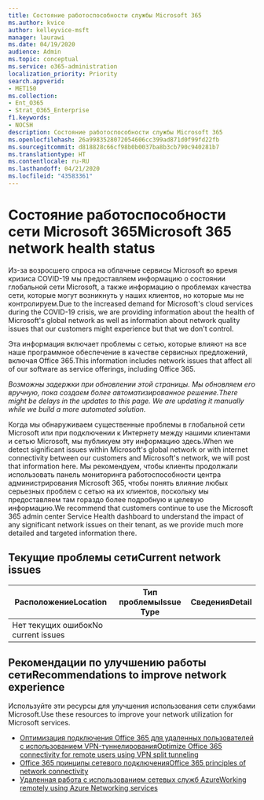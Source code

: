 ```yaml
---
title: Состояние работоспособности службы Microsoft 365
ms.author: kvice
author: kelleyvice-msft
manager: laurawi
ms.date: 04/19/2020
audience: Admin
ms.topic: conceptual
ms.service: o365-administration
localization_priority: Priority
search.appverid:
- MET150
ms.collection:
- Ent_O365
- Strat_O365_Enterprise
f1.keywords:
- NOCSH
description: Состояние работоспособности службы Microsoft 365
ms.openlocfilehash: 26a9983528072054606cc399ad871d0f99fd22fb
ms.sourcegitcommit: d818828c66cf98b0b0037ba8b3cb790c940281b7
ms.translationtype: HT
ms.contentlocale: ru-RU
ms.lasthandoff: 04/21/2020
ms.locfileid: "43583361"
---
```

# <a name="microsoft-365-network-health-status"></a><span data-ttu-id="5d618-103">Состояние работоспособности сети Microsoft 365</span><span class="sxs-lookup"><span data-stu-id="5d618-103">Microsoft 365 network health status</span></span>

<span data-ttu-id="5d618-104">Из-за возросшего спроса на облачные сервисы Microsoft во время кризиса COVID-19 мы предоставляем информацию о состоянии глобальной сети Microsoft, а также информацию о проблемах качества сети, которые могут возникнуть у наших клиентов, но которые мы не контролируем.</span><span class="sxs-lookup"><span data-stu-id="5d618-104">Due to the increased demand for Microsoft's cloud services during the COVID-19 crisis, we are providing information about the health of Microsoft's global network as well as information about network quality issues that our customers might experience but that we don't control.</span></span>

<span data-ttu-id="5d618-105">Эта информация включает проблемы с сетью, которые влияют на все наше программное обеспечение в качестве сервисных предложений, включая Office 365.</span><span class="sxs-lookup"><span data-stu-id="5d618-105">This information includes network issues that affect all of our software as service offerings, including Office 365.</span></span>

<span data-ttu-id="5d618-106">_Возможны задержки при обновлении этой страницы. Мы обновляем его вручную, пока создаем более автоматизированное решение._</span><span class="sxs-lookup"><span data-stu-id="5d618-106">_There might be delays in the updates to this page. We are updating it manually while we build a more automated solution._</span></span>

<span data-ttu-id="5d618-107">Когда мы обнаруживаем существенные проблемы в глобальной сети Microsoft или при подключении к Интернету между нашими клиентами и сетью Microsoft, мы публикуем эту информацию здесь.</span><span class="sxs-lookup"><span data-stu-id="5d618-107">When we detect significant issues within Microsoft's global network or with internet connectivity between our customers and Microsoft's network, we will post that information here.</span></span> <span data-ttu-id="5d618-108">Мы рекомендуем, чтобы клиенты продолжали использовать панель мониторинга работоспособности центра администрирования Microsoft 365, чтобы понять влияние любых серьезных проблем с сетью на их клиентов, поскольку мы предоставляем там гораздо более подробную и целевую информацию.</span><span class="sxs-lookup"><span data-stu-id="5d618-108">We recommend that customers continue to use the Microsoft 365 admin center Service Health dashboard to understand the impact of any significant network issues on their tenant, as we provide much more detailed and targeted information there.</span></span>

## <a name="current-network-issues"></a><span data-ttu-id="5d618-109">Текущие проблемы сети</span><span class="sxs-lookup"><span data-stu-id="5d618-109">Current network issues</span></span>

| <span data-ttu-id="5d618-110">Расположение</span><span class="sxs-lookup"><span data-stu-id="5d618-110">Location</span></span> | <span data-ttu-id="5d618-111">Тип проблемы</span><span class="sxs-lookup"><span data-stu-id="5d618-111">Issue Type</span></span> | <span data-ttu-id="5d618-112">Сведения</span><span class="sxs-lookup"><span data-stu-id="5d618-112">Detail</span></span> |
| --- | --- | --- |
| <span data-ttu-id="5d618-113">Нет текущих ошибок</span><span class="sxs-lookup"><span data-stu-id="5d618-113">No current issues</span></span> | | |

## <a name="recommendations-to-improve-network-experience"></a><span data-ttu-id="5d618-114">Рекомендации по улучшению работы сети</span><span class="sxs-lookup"><span data-stu-id="5d618-114">Recommendations to improve network experience</span></span>

<span data-ttu-id="5d618-115">Используйте эти ресурсы для улучшения использования сети службами Microsoft.</span><span class="sxs-lookup"><span data-stu-id="5d618-115">Use these resources to improve your network utilization for Microsoft services.</span></span>

- [<span data-ttu-id="5d618-116">Оптимизация подключения Office 365 для удаленных пользователей с использованием VPN-туннелирования</span><span class="sxs-lookup"><span data-stu-id="5d618-116">Optimize Office 365 connectivity for remote users using VPN split tunneling</span></span>](https://docs.microsoft.com/office365/enterprise/office-365-vpn-split-tunnel)
- [<span data-ttu-id="5d618-117">Office 365 принципы сетевого подключения</span><span class="sxs-lookup"><span data-stu-id="5d618-117">Office 365 principles of network connectivity</span></span>](https://aka.ms/pnc)
- [<span data-ttu-id="5d618-118">Удаленная работа с использованием сетевых служб Azure</span><span class="sxs-lookup"><span data-stu-id="5d618-118">Working remotely using Azure Networking services</span></span>](https://docs.microsoft.com/azure/networking/working-remotely-support)
